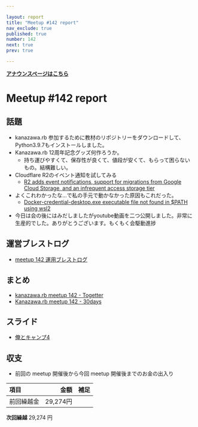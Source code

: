 ```yaml
---

layout: report
title: "Meetup #142 report"
nav_exclude: true
published: true
number: 142
next: true
prev: true

---
```


<div style="text-align: left;"><a href="/142"><strong>アナウンスページはこちら</strong></a></div>

# Meetup #142 report

## 話題

* kanazawa.rb 参加するために教材のリポジトリーをダウンロードして、Python3.9.7もインストールしました。
* Kanazawa.rb 12周年記念グッズ何作ろうか。
  + 持ち運びやすくて、保存性が良くて、値段が安くて、もらって困らないもの。結構難しい。
* Cloudflare R2のイベント通知を試してみる
  + [R2 adds event notifications, support for migrations from Google Cloud Storage, and an infrequent access storage tier](https://blog.cloudflare.com/r2-events-gcs-migration-infrequent-access)
* よくこれわかったな…で私の手元で動かなかった原因もこれだった。
  + [Docker-credential-desktop.exe executable file not found in $PATH using wsl2](https://forums.docker.com/t/docker-credential-desktop-exe-executable-file-not-found-in-path-using-wsl2/100225)
* 今日は会の後にはみだしましたがyoutube動画を二つ公開しました。非常に生産的でした。ありがとうございます。もくもく会駆動進捗

## 運営ブレストログ

* [meetup 142 運用ブレストログ](https://github.com/kanazawarb/meetup/wiki/meetup-142-%E9%81%8B%E7%94%A8%E3%83%96%E3%83%AC%E3%82%B9%E3%83%88%E3%83%AD%E3%82%B0)

## まとめ

* [kanazawa.rb meetup 142 - Togetter](https://togetter.com/li/2386659)
* [Kanazawa.rb meetup 142 - 30days](https://30d.jp/kzrb/130)

## スライド

* [俺とキャンプ4](https://speakerdeck.com/sat/an-tokiyanpu4)

## 収支

* 前回の meetup 開催後から今回 meetup 開催後までのお金の出入り

|項目                           |金額         |補足                                               |
|:------------------------------|------------:|:--------------------------------------------------|
| 前回繰越金                    |       29,274円 |                                                   |

**次回繰越**  29,274 円
